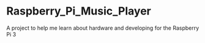 # Raspberry_Pi_Music_Player
A project to help me learn about hardware and developing for the Raspberry Pi 3
